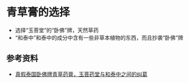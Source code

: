 # 青草膏的选择

* 选择“玉菩堂”的“卧佛”牌，天然草药
* “和泰中”和泰中的成分中含有一些非草本植物的东西，而且抄袭“卧佛”牌

## 参考资料
* [真假泰国卧佛牌青草药膏，玉菩药堂与和泰中之间的纠葛](https://zhuanlan.zhihu.com/p/35660738)
